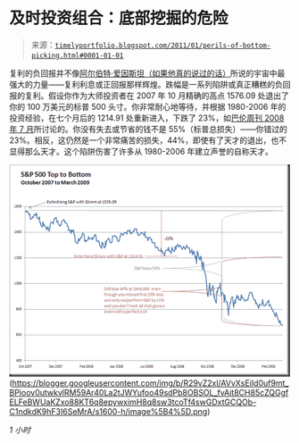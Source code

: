 <!--yml

分类：未分类

日期：2024-05-18 15:24:43

-->

# 及时投资组合：底部挖掘的危险

> 来源：[`timelyportfolio.blogspot.com/2011/01/perils-of-bottom-picking.html#0001-01-01`](http://timelyportfolio.blogspot.com/2011/01/perils-of-bottom-picking.html#0001-01-01)

复利的负回报并不像[阿尔伯特·爱因斯坦（如果他真的说过的话）](http://www.snopes.com/quotes/einstein/interest.asp)所说的宇宙中最强大的力量——复利利息或正回报那样辉煌。跌幅是一系列陷阱或真正糟糕的负回报的复利。假设你作为大师投资者在 2007 年 10 月精确的高点 1576.09 处退出了你的 100 万美元的标普 500 头寸。你非常耐心地等待，并根据 1980-2006 年的投资经验，在七个月后的 1214.91 处重新进入，下跌了 23%，如[巴伦周刊 2008 年 7 月](http://online.barrons.com/article/SB121546198979133377.html?mod=googlenews_barrons)所讨论的。你没有失去或节省的钱不是 55%（标普总损失）——你错过的 23%。相反，这仍然是一个非常痛苦的损失，44%，即使有了天才的退出，也不显得那么天才。这个陷阱伤害了许多从 1980-2006 年建立声誉的自称天才。

![image](img/ffa070c759699cadc673949edcf2e76f.png "image")(https://blogger.googleusercontent.com/img/b/R29vZ2xl/AVvXsEiId0uf9mt_BPioov0utwkvlRM59Ar40La2tJWYufoo49sdPb8OBSOL_fvAit8CH85cZQGgfELFeBWUaKZxo88KT6q8epywximH8q8sw3tcoTf4swGDxtGCQOb-C1ndkdK9hF3I6SeMrA/s1600-h/image%5B4%5D.png)

*1 小时*
